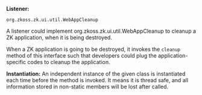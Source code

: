 **Listener:**

`org.zkoss.zk.ui.util.WebAppCleanup`

A listener could implement
<javadoc type="interface">org.zkoss.zk.ui.util.WebAppCleanup</javadoc>
to cleanup a ZK application, when it is being destroyed.

When a ZK application is going to be destroyed, it invokes the `cleanup`
method of this interface such that developers could plug the
application-specific codes to cleanup the application.

**Instantiation:** An independent instance of the given class is
instantiated each time before the method is invoked. It means it is
thread safe, and all information stored in non-static members will be
lost after called.
